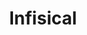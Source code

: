 ---
codehost: https://github.com/Infisical/infisical-cli
linkedin: https://linkedin.com/company/infisical
logohandle: infisical
sort: infisical
title: Infisical
twitter: https://x.com/infisical
website: https://infisical.com/
---